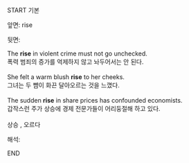 START
기본

앞면:
rise


뒷면:
<div><div>The <strong>rise</strong> in violent crime must not go unchecked. </div><div><div>폭력 범죄의 증가를 억제하지 않고 놔두어서는 안 된다.</div></div><br>She felt a warm blush <strong>rise</strong> to her cheeks. </div><div>그녀는 두 뺨이 화끈 달아오르는 것을 느꼈다.<br><br><div>The sudden <strong>rise</strong> in share prices has confounded economists. </div><div><div>갑작스런 주가 상승에 경제 전문가들이 어리둥절해 하고 있다.</div></div><br>상승 , 오르다</div>


해석:

END